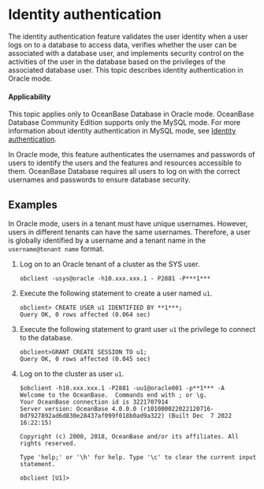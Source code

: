 # Identity authentication

The identity authentication feature validates the user identity when a user logs on to a database to access data, verifies whether the user can be associated with a database user, and implements security control on the activities of the user in the database based on the privileges of the associated database user. This topic describes identity authentication in Oracle mode. 

<main id="notice" >
   <h4>Applicability</h4>
   <p>This topic applies only to OceanBase Database in Oracle mode. OceanBase Database Community Edition supports only the MySQL mode. For more information about identity authentication in MySQL mode, see <a href="../1.security-permissions-mysql-mode/1.province-identification-of-mysql-mode.md">Identity authentication</a>. </p>
</main>

In Oracle mode, this feature authenticates the usernames and passwords of users to identify the users and the features and resources accessible to them. OceanBase Database requires all users to log on with the correct usernames and passwords to ensure database security. 

## Examples

In Oracle mode, users in a tenant must have unique usernames. However, users in different tenants can have the same usernames. Therefore, a user is globally identified by a username and a tenant name in the `username@tenant name` format. 

1. Log on to an Oracle tenant of a cluster as the SYS user. 

   ```shell
   obclient -usys@oracle -h10.xxx.xxx.1 - P2881 -P***1***
   ```

2. Execute the following statement to create a user named `u1`. 

   ```shell
   obclient> CREATE USER u1 IDENTIFIED BY **1***;
   Query OK, 0 rows affected (0.064 sec)
   ```

3. Execute the following statement to grant user `u1` the privilege to connect to the database. 

   ```shell
   obclient>GRANT CREATE SESSION TO u1;
   Query OK, 0 rows affected (0.045 sec)
   ```

4. Log on to the cluster as user `u1`. 

   ```shell
   $obclient -h10.xxx.xxx.1 -P2881 -uu1@oracle001 -p**1*** -A
   Welcome to the OceanBase.  Commands end with ; or \g.
   Your OceanBase connection id is 3221707914
   Server version: OceanBase 4.0.0.0 (r101000022022120716-0d7927892ad6d830e28437af099f018b0ad9a322) (Built Dec  7 2022 16:22:15)
   
   Copyright (c) 2000, 2018, OceanBase and/or its affiliates. All rights reserved.
   
   Type 'help;' or '\h' for help. Type '\c' to clear the current input statement.
   
   obclient [U1]>
   ```
